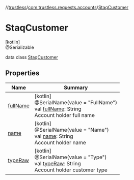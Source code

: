 //[trustless](../../../index.md)/[com.trustless.requests.accounts](../index.md)/[StaqCustomer](index.md)

# StaqCustomer

[kotlin]\
@Serializable

data class [StaqCustomer](index.md)

## Properties

| Name | Summary |
|---|---|
| [fullName](full-name.md) | [kotlin]<br>@SerialName(value = &quot;FullName&quot;)<br>val [fullName](full-name.md): String<br>Account holder full name |
| [name](name.md) | [kotlin]<br>@SerialName(value = &quot;Name&quot;)<br>val [name](name.md): String<br>Account holder name |
| [typeRaw](type-raw.md) | [kotlin]<br>@SerialName(value = &quot;Type&quot;)<br>val [typeRaw](type-raw.md): String<br>Account holder customer type |
